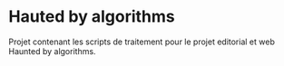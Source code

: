 # Hauted by algorithms

Projet contenant les scripts de traitement pour le projet editorial et web Haunted by algorithms.
